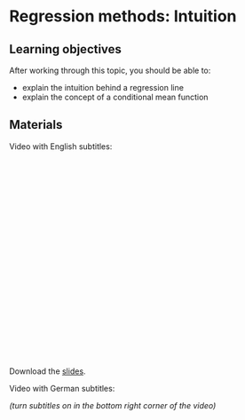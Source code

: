 # Regression methods: Intuition

## Learning objectives

After working through this topic, you should be able to:

- explain the intuition behind a regression line
- explain the concept of a conditional mean function

## Materials

Video with English subtitles:

<iframe
  src=""
  width="640"
  height="360"
  frameborder="0"
  allowfullscreen
></iframe>

Download the [slides](stats_bivariate-regression_intuition.pdf).

Video with German subtitles:

*(turn subtitles on in the bottom right corner of the video)*

<iframe
  src=""
  width="640"
  height="360"
  frameborder="0"
  allowfullscreen
></iframe>
